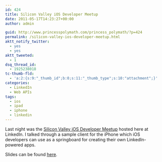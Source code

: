 ```yaml
---
id: 424
title: Silicon Valley iOS Developer Meetup
date: 2011-05-17T14:23:27+00:00
author: admin

guid: http://www.princesspolymath.com/princess_polymath/?p=424
permalink: /silicon-valley-ios-developer-meetup.html
aktt_notify_twitter:
  - yes
  - yes
aktt_tweeted:
  - 1
dsq_thread_id:
  - 1925238018
tc-thumb-fld:
  - 'a:2:{s:9:"_thumb_id";b:0;s:11:"_thumb_type";s:10:"attachment";}'
categories:
  - LinkedIn
  - Web APIs
tags:
  - ios
  - ipad
  - iphone
  - linkedin
---
```

Last night was the [Silicon Valley iOS Developer Meetup](http://www.meetup.com/sviphone/events/15450118/) hosted here at LinkedIn. I talked through a sample client for the iPhone which iOS developers can use as a springboard for creating their own LinkedIn-powered apps.

Slides can be found [here](http://www.princesspolymath.com/princess_polymath/wp-content/uploads/2011/05/iPhone-Presentation.pdf).